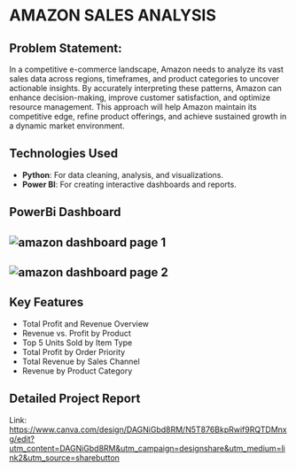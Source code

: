 # AMAZON SALES ANALYSIS

## Problem Statement:

<p> In a competitive e-commerce landscape, Amazon needs to analyze its vast sales data across regions, timeframes, and product categories to uncover actionable insights. By accurately interpreting these patterns, Amazon can enhance decision-making, improve customer satisfaction, and optimize resource management. This approach will help Amazon maintain its competitive edge, refine product offerings, and achieve sustained growth in a dynamic market environment.</p>

## Technologies Used
- **Python**: For data cleaning, analysis, and visualizations.
- **Power BI**: For creating interactive dashboards and reports.

## PowerBi Dashboard
![amazon dashboard page 1](https://github.com/Annulijo/Data-Science-Project/blob/main/Amazon_sales1.png)
---

![amazon dashboard page 2](https://github.com/Annulijo/Data-Science-Project/blob/main/Amazon_sales2.png)
---

## Key Features
- Total Profit and Revenue Overview
- Revenue vs. Profit by Product
- Top 5 Units Sold by Item Type
- Total Profit by Order Priority
- Total Revenue by Sales Channel
- Revenue by Product Category

##  Detailed Project Report

Link: https://www.canva.com/design/DAGNiGbd8RM/N5T876BkpRwif9RQTDMnxg/edit?utm_content=DAGNiGbd8RM&utm_campaign=designshare&utm_medium=link2&utm_source=sharebutton
